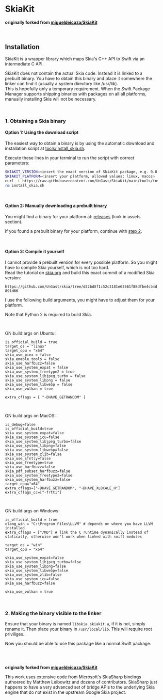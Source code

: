 # SkiaKit

**originally forked from [migueldeicaza/SkiaKit](https://github.com/migueldeicaza/SkiaKit)**

<br>

## Installation

SkiaKit is a wrapper library which maps Skia's C++ API to Swift via an intermediate C API.

SkiaKit does not contain the actual Skia code. Instead it is linked to a prebuilt binary. You have to obtain this binary and place it somewhere the linker can find it (usually a system directory like /usr/lib).  
This is hopefully only a temporary requirement. When the Swift Package Manager supports shipping binaries with packages on all all platforms, manually installing Skia will not be necessary.

<br>

### **1. Obtaining a Skia binary**

#### **Option 1: Using the download script**

The easiest way to obtain a binary is by using the automatic download and installation script at [tools/install_skia.sh](https://github.com/UnGast/SkiaKit/blob/main/tools/install_skia.sh).

Execute these lines in your terminal to run the script with correct parameters:

```bash
SKIAKIT_VERSION=<insert the exact version of SkiaKit package, e.g. 0.0.1>
SKIAKIT_PLATFORM=<insert your platform, allowed values: linux, macos>
curl -L https://raw.githubusercontent.com/UnGast/SkiaKit/main/tools/install_skia.sh --output install_skia.sh && chmod +x install_skia.sh && sudo ./install_skia.sh $SKIAKIT_PLATFORM $SKIAKIT_VERSION
rm install_skia.sh
```

<br>

#### **Option 2: Manually downloading a prebuilt binary**

You might find a binary for your platform at: [releases](https://github.com/UnGast/SkiaKit/releases) (look in assets section).

If you found a prebuilt binary for your platform, continue with [step 2](#step2).

<br>

#### **Option 3: Compile it yourself**

I cannot provide a prebuilt version for every possible platform. So you might have to compile Skia yourself, which is not too hard.  
Read the tutorial on [skia.org](https://skia.org/docs/user/build/) and build this exact commit of a modified Skia version:

`https://github.com/UnGast/skia/tree/d22bd8f1c52c3181e63561f88dfbe4cb4d891d66`

I use the following build arguments, you might have to adjust them for your platform.

Note that Python 2 is required to build Skia.

<br>

GN build args on Ubuntu:

```
is_official_build = true
target_os = "linux"
target_cpu = "x64"
skia_use_piex = false
skia_enable_tools = false
skia_use_harfbuzz=false
skia_use_system_expat = false
skia_use_system_freetype2 = true
skia_use_system_libjpeg_turbo = false
skia_use_system_libpng = false
skia_use_system_libwebp = false
skia_use_vulkan = true

extra_cflags = [ "-DHAVE_GETRANDOM" ]
```

<br>

GN build args on MacOS:

```
is_debug=false
is_official_build=true
skia_use_system_expat=false
skia_use_system_icu=false
skia_use_system_libjpeg_turbo=false 
skia_use_system_libpng=false
skia_use_system_libwebp=false
skia_use_system_zlib=false
skia_use_sfntly=false
skia_use_freetype=true
skia_use_harfbuzz=false
skia_pdf_subset_harfbuzz=false
skia_use_system_freetype2=false
skia_use_system_harfbuzz=false
target_cpu="x64"
extra_cflags=["-DHAVE_GETRANDOM", "-DHAVE_XLOCALE_H"]
extra_cflags_cc=["-frtti"]
```

<br>

GN build args on Windows:

```
is_official_build = true
clang_win = "C:\Program Files\LLVM" # depends on where you have LLVM installed
extra_cflags = ["/MD"] # link the C runtime dynamically instead of statically, otherwise won't work when linked with swift modules

target_os = "win"
target_cpu = "x64"

skia_use_system_expat=false
skia_use_system_libjpeg_turbo=false
skia_use_system_libpng=false
skia_use_system_libwebp=false
skia_use_system_zlib=false
skia_use_system_icu=false
skia_use_harfbuzz=false

skia_use_vulkan = true
```

<br>

<a name="step2"></a>
### **2. Making the binary visible to the linker**
Ensure that your binary is named `libskia_skiakit.a`, if it is not, simply rename it.
Then place your binary in `/usr/local/lib`. This will require root priviliges.

Now you should be able to use this package like a normal Swift package.

<br>

<br>

**originally forked from [migueldeicaza/SkiaKit](https://github.com/migueldeicaza/SkiaKit)**

This work uses extensive code from Microsoft's SkiaSharp bindings authoered by 
Matthew Leibowitz and dozens of contributors. SkiaSharp just happens to have
a very advanced set of bridge APIs to the underlying Skia engine that do not 
exist in the upstream Google Skia project.
